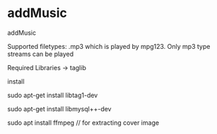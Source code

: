 # addMusic
addMusic

Supported filetypes:
.mp3 which is played by mpg123.  Only mp3 type streams can be played

Required Libraries -> taglib

install

sudo apt-get install libtag1-dev

sudo apt-get install libmysql++-dev

sudo apt install ffmpeg // for extracting cover image
